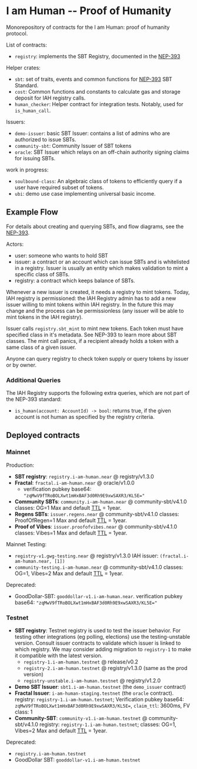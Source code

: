 # I am Human -- Proof of Humanity

Monorepository of contracts for the I am Human: proof of humanity protocol.

List of contracts:

- `registry`: implements the SBT Registry, documented in the [NEP-393](https://github.com/near/NEPs/pull/393/)

Helper crates:

- `sbt`: set of traits, events and common functions for [NEP-393](https://github.com/near/NEPs/pull/393/) SBT Standard.
- `cost`: Common functions and constants to calculate gas and storage deposit for IAH registry calls.
- `human_checker`: Helper contract for integration tests. Notably, used for `is_human_call`.

Issuers:

- `demo-issuer`: basic SBT Issuer: contains a list of admins who are authorized to issue SBTs.
- `community-sbt`: Community Issuer of SBT tokens
- `oracle`: SBT Issuer which relays on an off-chain authority signing claims for issuing SBTs.

work in progress:

- `soulbound-class`: An algebraic class of tokens to efficiently query if a user have required subset of tokens.
- `ubi`: demo use case implementing universal basic income.

## Example Flow

For details about creating and querying SBTs, and flow diagrams, see the [NEP-393](https://github.com/near/NEPs/pull/393/).

Actors:

- user: someone who wants to hold SBT
- issuer: a contract or an account which can issue SBTs and is whitelisted in a registry. Issuer is usually an entity which makes validation to mint a specific class of SBTs.
- registry: a contract which keeps balance of SBTs.

Whenever a new issuer is created, it needs a registry to mint tokens. Today, IAH registry is permissioned: the IAH Registry admin has to add a new issuer willing to mint tokens within IAH registry. In the future this may change and the process can be permissionless (any issuer will be able to mint tokens in the IAH registry).

Issuer calls `registry.sbt_mint` to mint new tokens. Each token must have specified class in it's metadata. See NEP-393 to learn more about SBT classes. The mint call panics, if a recipient already holds a token with a same class of a given issuer.

Anyone can query registry to check token supply or query tokens by issuer or by owner.

### Additional Queries

The IAH Registry supports the following extra queries, which are not part of the NEP-393 standard:

- `is_human(account: AccountId) -> bool`: returns true, if the given account is not human as specified by the registry criteria.

## Deployed contracts

### Mainnet

Production:

- **SBT registry**: `registry.i-am-human.near` @ registry/v1.3.0
- **Fractal**: `fractal.i-am-human.near` @ oracle/v1.0.0
  - verification pubkey base64: `"zqMwV9fTRoBOLXwt1mHxBAF3d0Rh9E9xwSAXR3/KL5E="`
- **Community SBTs**: `community.i-am-human.near` @ community-sbt/v4.1.0
  classes: OG=1
  Max and default [TTL](./contracts/community-sbt/README.md#ttl) = 1year.
- **Regens SBTs**: `issuer.regens.near` @ community-sbt/v4.1.0
  classes: ProofOfRegen=1
  Max and default [TTL](./contracts/community-sbt/README.md#ttl) = 1year.
- **Proof of Vibes**: `issuer.proofofvibes.near` @ community-sbt/v4.1.0
  classes: Vibes=1
  Max and default [TTL](./contracts/community-sbt/README.md#ttl) = 1year.

Mainnet Testing:

- `registry-v1.gwg-testing.near` @ registry/v1.3.0
  IAH issuer: `(fractal.i-am-human.near, [1])`
- `community-testing.i-am-human.near` @ community-sbt/v4.1.0
  classes: OG=1, Vibes=2
  Max and default [TTL](./contracts/community-sbt/README.md#ttl) = 1year.

Deprecated:

- GoodDollar-SBT: `gooddollar-v1.i-am-human.near`.
  verification pubkey base64: `"zqMwV9fTRoBOLXwt1mHxBAF3d0Rh9E9xwSAXR3/KL5E="`

### Testnet

- **SBT registry**:
  Testnet registry is used to test the issuer behavior. For testing other integrations (eg polling, elections) use the testing-unstable version. Consult issuer contracts to validate which issuer is linked to which registry. We may consider adding migration to `registry-1` to make it compatible with the latest version.
  - `registry-1.i-am-human.testnet` @ release/v0.2
  - `registry-2.i-am-human.testnet` @ registry/v1.3.0 (same as the prod version)
  - `registry-unstable.i-am-human.testnet` @ registry/v1.2.0
- **Demo SBT Issuer**: `sbt1.i-am-human.testnet` (the `demo_issuer` contract)
- **Fractal Issuer**: `i-am-human-staging.testnet` (the `oracle` contract).
  registry: `registry-1.i-am-human.testnet`; Verification pubkey base64: `zqMwV9fTRoBOLXwt1mHxBAF3d0Rh9E9xwSAXR3/KL5E=`, `claim_ttl`: 3600ms, FV class: 1
- **Community-SBT**: `community-v1.i-am-human.testnet` @ community-sbt/v4.1.0
  registry: `registry-1.i-am-human.testnet`; classes: OG=1, Vibes=2
  Max and default [TTL](./contracts/community-sbt/README.md#ttl) = 1year.

Deprecated:

- `registry.i-am-human.testnet`
- GoodDollar SBT: `gooddollar-v1.i-am-human.testnet`
